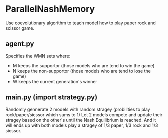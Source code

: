 # ParallelNashMemory
Use coevolutionary algorithm to teach model how to play paper rock and scissor game.
## agent.py
Specifies the WMN sets where:
- M keeps the supportor (those models who are tend to win the game)
- N keeps the non-supportor (those models who are tend to lose the game)
- W keeps the current generation's winner

## main.py (import strategy.py)
Randomly gennerate 2 models with random stragey (probilities to play rock/paper/sicssor which sums to 1)
Let 2 models compete and update their stragey based on the other's until the Nash Equilibrium is reached.
And it will ends up with both models play a stragey of 1/3 paper, 1/3 rock and 1/3 sicssor.

